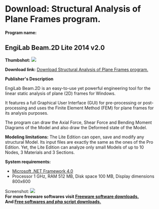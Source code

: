 # Download: Structural Analysis of Plane Frames program.

**Program name:**

## EngiLab Beam.2D Lite 2014 v2.0

  
**Thumbshot:** ![](http://www.freewarefiles.com/screenshot/engilabbeam_md.jpg)   
  
**Download link:** [Download Structural Analysis of Plane Frames program.](http://freesoftwares.boysofts.com/EngiLab-Beam-2D_program_92906.html)  
  


**Publisher's Description**  
  


EngiLab Beam.2D is an easy-to-use yet powerful engineering tool for the linear static analysis of plane (2D) frames for Windows. 

It features a full Graphical User Interface (GUI) for pre-processing or post-processing and uses the Finite Element Method (FEM) for plane frames for its analysis purposes.

The program can draw the Axial Force, Shear Force and Bending Moment Diagrams of the Model and also draw the Deformed state of the Model.

**Modeling limitations:** The Lite Edition can open, save and modify any structural Model. Its input files are exactly the same as the ones of the Pro Edition. Yet, the Lite Edition can analyze only small Models of up to 10 Nodes, 3 Materials and 3 Sections.

**System requirements:**

  * [Microsoft .NET Framework 4.0](http://www.freewarefiles.com/Microsoft-NET-Framework-4_program_55008.html)
  * Processor 1 GHz, RAM 512 MB, Disk space 100 MB, Display dimensions 800x600 

  
  
Screenshot: ![](http://www.freewarefiles.com/screenshot/engilabbeam.jpg)   
**For more freeware softwares visit [Freeware software downloads.](http://freesoftwares.boysofts.com/)**   
**And [Free softwares and php script downloads.](http://www.boysofts.com/)**
